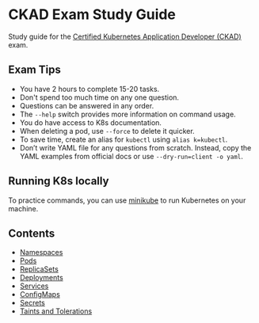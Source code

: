 # CKAD Exam Study Guide
Study guide for the [Certified Kubernetes Application Developer (CKAD)](https://training.linuxfoundation.org/certification/certified-kubernetes-application-developer-ckad/) exam.

## Exam Tips
- You have 2 hours to complete 15-20 tasks.
- Don't spend too much time on any one question.  
- Questions can be answered in any order.
- The `--help` switch provides more information on command usage.
- You do have access to K8s documentation.
- When deleting a pod, use `--force` to delete it quicker.
- To save time, create an alias for `kubectl` using `alias k=kubectl`.
- Don’t write YAML file for any questions from scratch. Instead, copy the YAML examples from official docs or use `--dry-run=client -o yaml`.

## Running K8s locally
To practice commands, you can use [minikube](https://minikube.sigs.k8s.io/docs/start/) to run Kubernetes on your machine.

## Contents

- [Namespaces](namespaces.md)
- [Pods](pods.md)
- [ReplicaSets](replicasets.md)
- [Deployments](deployments.md)
- [Services](services.md)
- [ConfigMaps](configmaps.md)
- [Secrets](secrets.md)
- [Taints and Tolerations](taints-tolerations.md)
  
